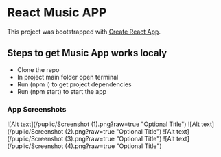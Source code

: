 # React Music APP

This project was bootstrapped with [Create React App](https://github.com/facebook/create-react-app).

## Steps to get Music App works localy

- Clone the repo
- In project main folder open terminal
- Run (npm i) to get project dependencies
- Run (npm start) to start the app

### App Screenshots

![Alt text](/puplic/Screenshot (1).png?raw=true "Optional Title")
![Alt text](/puplic/Screenshot (2).png?raw=true "Optional Title")
![Alt text](/puplic/Screenshot (3).png?raw=true "Optional Title")
![Alt text](/puplic/Screenshot (4).png?raw=true "Optional Title")




